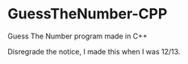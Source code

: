 # GuessTheNumber-CPP
Guess The Number program made in C++

Disregrade the notice, I made this when I was 12/13.

